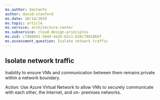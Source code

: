 ```yaml
---
ms.author: dastanfo
author: david-stanford
ms.date: 10/14/2019
ms.topic: article
ms.service: architecture-center
ms.subservice: cloud-design-principles
ms.uid: c7466891-5bdd-4a2b-b2c1-b26c78d18bbf
ms.assessment_question: Isolate network traffic
---
```

## Isolate network traffic

Inability to ensure VMs and communication between them remains private within a network boundary.

Action:
Use Azure Virtual Network to allow VMs to securely communicate with each other, the Internet, and on- premises networks.
